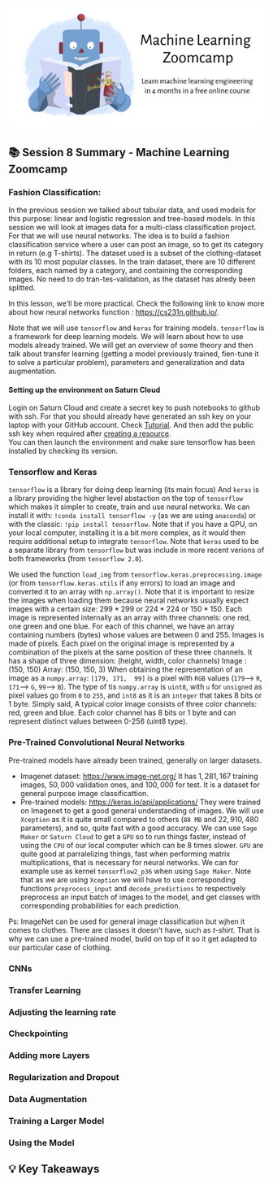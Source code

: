 ![ML Zoomcamp Illustration](https://github.com/maxim-eyengue/Python-Codes/blob/main/ML_Zoomcamp_2024/zoomcamp.jpg)
---


## 📚 Session 8 Summary - Machine Learning Zoomcamp


### Fashion Classification:

In the previous session we talked about tabular data,
and used models for this purpose: linear and logistic
regression and tree-based models. In this session
we will look at images data for a multi-class classification project. For that we will use neural networks. The idea is to build a fashion classification service where a user can post an image, so to get its category in return (e.g T-shirts). The dataset used is a subset of the clothing-dataset with its 10 most popular classes. In the train dataset, there are 10 different folders, each named by a category, and containing the corresponding images. No need to do tran-tes-validation, as the dataset has alredy been splitted.

In this lesson, we'll be more practical. Check the following link to know more about how neural networks function : https://cs231n.github.io/.

Note that we will use `tensorflow` and `keras` for training models. `tensorflow` is a framework for deep learning models.
We will learn about how to use models already trained. We will get an overview of some theory and then talk about transfer learning (getting a model previously trained, fien-tune it to solve a particular problem), parameters and generalization and data augmentation.

#### Setting up the environment on Saturn Cloud
Login on Saturn Cloud and create a secret key to push notebooks to github with ssh. For that you should already have generated an ssh key on your laptop with your GitHub account. 
Check [Tutorial](https://docs.github.com/en/authentication/connecting-to-github-with-ssh/generating-a-new-ssh-key-and-adding-it-to-the-ssh-agent).
And then add the public ssh key when required after [creating a resource](https://github.com/DataTalksClub/machine-learning-zoomcamp/blob/master/08-deep-learning/01b-saturn-cloud.md).  
You can then launch the environment and make sure tensorflow has been installed by checking its version.


### Tensorflow and Keras
`tensorflow` is a library for doing deep learning (its main focus) And
`keras` is a library providing the higher level abstaction on the top of `tensorflow` which
makes it simpler to create, train and use neural networks.
We can install it with:
`!conda install tensorflow -y` (as we are using `anaconda`)
or with the classic: `!pip install tensorflow`. 
Note that if you have a GPU, on your local computer, installing it
is a bit more complex, as it would then require additional setup to integrate `tensorflow`.
Note that `keras` used to be a separate library from `tensorflow` but was include
in more recent verions of both frameworks (from `tensorflow 2.0`).

We used the function `load_img` from `tensorflow.keras.preprocessing.image` (or from `tensorflow.keras.utils` if any errors) 
to load an image and converted it to an array with `np.array()`. Note that it is important to resize
the images when loading them because neural networks usually expect images with a certain size:
$299 * 299$ or $224 * 224$ or $150 * 150$.
Each image is represented internally as an array with three channels:
one red, one green and one blue. For each of this channel, we have an array
containing numbers (bytes) whose values are between 0 and 255. Images is made of pixels.
Each pixel on the original image is represented by a combination of the pixels at the same
position of these three channels. It has a shape of three dimension:  (height, width, color channels)
Image : (150, 150)
Array: (150, 150, 3)
When obtaining the representation of an image as a `numpy.array`:
`[179, 171,  99]` is a pixel with `RGB` values 
(`179`--> `R`, `171`--> `G`, `99`--> `B`).
The type of tis `numpy.array` is `uint8`, with `u` for `unsigned`
as pixel values go from `0` to `255`, and `int8` as it is an `integer` that
takes 8 bits or 1 byte. Simply said, A typical color image consists of three color channels: red, green and blue. 
Each color channel has 8 bits or 1 byte and can represent distinct values between 0-256 (uint8 type).


### Pre-Trained Convolutional Neural Networks
Pre-trained models have already been trained, generally on larger
datasets.

* Imagenet dataset: https://www.image-net.org/
It has $1,281,167$ training images, $50,000$ validation ones, and $100,000$ for test. It is a
dataset for general purpose image classificattion.
* Pre-trained models: https://keras.io/api/applications/
 They were trained on Imagenet to get a good general understanding of images. We will use
 `Xception` as it is quite small compared to others (`88 MB` and $22,910,480$ parameters),
 and so, quite fast with a good accuracy.
We can use `Sage Maker` or `Saturn Cloud` to get a `GPU` so to run things faster, instead of using
the `CPU` of our local computer which can be $8$ times slower. `GPU` are quite good at parralelizing things,
fast when performing matrix multiplications, that is necessary for neural networks.
We can for example use as kernel `tensorflow2_p36` when using `Sage Maker`.
Note that as we are using `Xception` we will have to use corresponding functions `preprocess_input` and `decode_predictions`
to respectively preprocess an input batch of images to the model, and get classes with corresponding probabilities for each
prediction.

Ps: ImageNet can be used for general image classification but wjhen it comes to clothes. There are classes
it doesn't have, such as *t-shirt*. That is why we can use a pre-trained model, build on top of it so it get
adapted to our particular case of clothing.

### CNNs



### Transfer Learning


### Adjusting the learning rate
    

### Checkpointing


### Adding more Layers


### Regularization and Dropout


### Data Augmentation


### Training a Larger Model


### Using the Model



## **💡 Key Takeaways**
